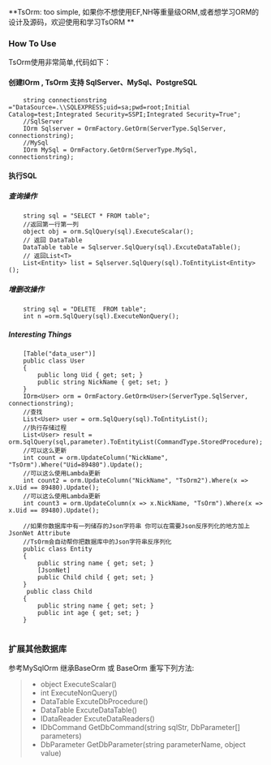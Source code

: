 
**TsOrm: too simple, 如果你不想使用EF,NH等重量级ORM,或者想学习ORM的设计及源码，欢迎使用和学习TsORM **

 
### How To Use
TsOrm使用非常简单,代码如下：
#### 创建IOrm , TsOrm 支持 SqlServer、MySql、PostgreSQL 
```
    string connectionstring ="DataSource=.\\SQLEXPRESS;uid=sa;pwd=root;Initial Catalog=test;Integrated Security=SSPI;Integrated Security=True";
    //SqlServer
    IOrm Sqlserver = OrmFactory.GetOrm(ServerType.SqlServer, connectionstring);
    //MySql
    IOrm MySql = OrmFactory.GetOrm(ServerType.MySql, connectionstring);
```
#### 执行SQL
##### 查询操作
```
    string sql = "SELECT * FROM table";
    //返回第一行第一列
    object obj = orm.SqlQuery(sql).ExecuteScalar();
    // 返回 DataTable
    DataTable table = Sqlserver.SqlQuery(sql).ExcuteDataTable();
    // 返回List<T>
    List<Entity> list = Sqlserver.SqlQuery(sql).ToEntityList<Entity>();
```
##### 增删改操作
```
    string sql = "DELETE  FROM table";
    int n =orm.SqlQuery(sql).ExecuteNonQuery();
```
##### Interesting Things 
```
    [Table("data_user")]
    public class User
    {
        public long Uid { get; set; }
        public string NickName { get; set; }
    }
    IOrm<User> orm = OrmFactory.GetOrm<User>(ServerType.SqlServer, connectionstring);
    //查找
    List<User> user = orm.SqlQuery(sql).ToEntityList();
    //执行存储过程
    List<User> result = orm.SqlQuery(sql,parameter).ToEntityList(CommandType.StoredProcedure);
    //可以这么更新
    int count = orm.UpdateColumn("NickName", "TsOrm").Where("Uid=89480").Update();
    //可以这么使用Lambda更新
    int count2 = orm.UpdateColumn("NickName", "TsOrm2").Where(x => x.Uid == 89480).Update();
    //可以这么使用Lambda更新
    int count3 = orm.UpdateColumn(x => x.NickName, "TsOrm").Where(x => x.Uid == 89480).Update();
    
    //如果你数据库中有一列储存的Json字符串 你可以在需要Json反序列化的地方加上JsonNet Attribute
    //TsOrm会自动帮你把数据库中的Json字符串反序列化
    public class Entity
    {
        public string name { get; set; }
        [JsonNet]
        public Child child { get; set; }
    }
     public class Child
    {
        public string name { get; set; }
        public int age { get; set; }
    }
    
```
### 扩展其他数据库
参考MySqlOrm 继承BaseOrm<T> 或 BaseOrm
重写下列方法:
> * object ExecuteScalar()
> * int ExecuteNonQuery()
> * DataTable ExcuteDbProcedure()
> * DataTable ExcuteDataTable()
> * IDataReader ExcuteDataReaders()
> * IDbCommand GetDbCommand(string sqlStr, DbParameter[] parameters)
> * DbParameter GetDbParameter(string parameterName, object value)
